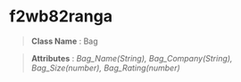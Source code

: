 
# f2wb82ranga

> __Class Name__ : Bag

> __Attributes__ : *Bag_Name(String), Bag_Company(String), Bag_Size(number), Bag_Rating(number)*

